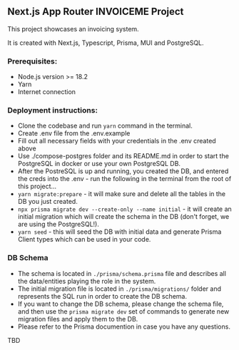## Next.js App Router INVOICEME Project

This project showcases an invoicing system.

It is created with Next.js, Typescript, Prisma, MUI and PostgreSQL.

### Prerequisites:

-   Node.js version >= 18.2
-   Yarn
-   Internet connection

### Deployment instructions:

-   Clone the codebase and run `yarn` command in the terminal.
-   Create .env file from the .env.example
-   Fill out all necessary fields with your credentials in the .env created above
-   Use ./compose-postgres folder and its README.md in order to start the PostgreSQL in docker or use your own PostgreSQL DB.
-   After the PostreSQL is up and running, you created the DB, and entered the creds into the .env - run the following in the terminal from the root of this project...
-   `yarn migrate:prepare` - it will make sure and delete all the tables in the DB you just created.
-   `npx prisma migrate dev --create-only --name initial` - it will create an initial migration which will create the schema in the DB (don't forget, we are using the PostgreSQL!).
-   `yarn seed` - this will seed the DB with initial data and generate Prisma Client types which can be used in your code.

### DB Schema

-   The schema is located in `./prisma/schema.prisma` file and describes all the data/entities playing the role in the system.
-   The initial migration file is located in `./prisma/migrations/` folder and represents the SQL run in order to create the DB schema.
-   If you want to change the DB schema, please change the schema file, and then use the `prisma migrate dev` set of commands to generate new migration files and apply them to the DB.
-   Please refer to the Prisma documention in case you have any questions.

TBD
